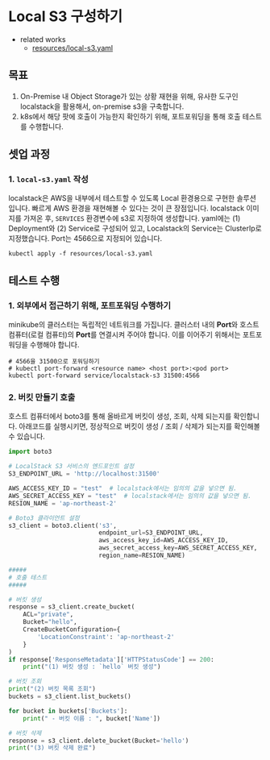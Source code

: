# Local S3 구성하기

* related works
    - [resources/local-s3.yaml](../resources/local-s3.yaml)

## 목표

1. On-Premise 내 Object Storage가 있는 상황 재현을 위해, 유사한 도구인 localstack을 활용해서, on-premise s3을 구축합니다.
2. k8s에서 해당 팟에 호출이 가능한지 확인하기 위해, 포트포워딩을 통해 호출 테스트를 수행합니다.

## 셋업 과정

### 1. `local-s3.yaml` 작성

localstack은 AWS을 내부에서 테스트할 수 있도록 Local 환경용으로 구현한 솔루션입니다.
빠르게 AWS 환경을 재현해볼 수 있다는 것이 큰 장점입니다.
localstack 이미지를 가져온 후, `SERVICES` 환경변수에 s3로 지정하여 생성합니다.
yaml에는 (1) Deployment와 (2) Service로 구성되어 있고, Localstack의 Service는 ClusterIp로 지정했습니다.
Port는 4566으로 지정되어 있습니다.

````shell
kubectl apply -f resources/local-s3.yaml
````

## 테스트 수행

### 1. 외부에서 접근하기 위해, 포트포워딩 수행하기

minikube의 클러스터는 독립적인 네트워크를 가집니다.
클러스터 내의 **Port**와 호스트 컴퓨터(로컬 컴퓨터)의 **Port**를 연결시켜 주어야 합니다.
이를 이어주기 위해서는 포트포워딩을 수행해야 합니다.

````shell
# 4566을 31500으로 포워딩하기
# kubectl port-forward <resource name> <host port>:<pod port>
kubectl port-forward service/localstack-s3 31500:4566
````

### 2. 버킷 만들기 호출

호스트 컴퓨터에서 boto3를 통해 올바르게 버킷이 생성, 조회, 삭제 되는지를 확인합니다.
아래코드를 실행시키면, 정상적으로 버킷이 생성 / 조회 / 삭제가 되는지를 확인해볼수 있습니다.

````python
import boto3

# LocalStack S3 서비스의 엔드포인트 설정
S3_ENDPOINT_URL = 'http://localhost:31500'

AWS_ACCESS_KEY_ID = "test"  # localstack에서는 임의의 값을 넣으면 됨.
AWS_SECRET_ACCESS_KEY = "test"  # localstack에서는 임의의 값을 넣으면 됨.
RESION_NAME = 'ap-northeast-2'

# Boto3 클라이언트 설정
s3_client = boto3.client('s3',
                         endpoint_url=S3_ENDPOINT_URL,
                         aws_access_key_id=AWS_ACCESS_KEY_ID,
                         aws_secret_access_key=AWS_SECRET_ACCESS_KEY,
                         region_name=RESION_NAME)

#####
# 호출 테스트
#####

# 버킷 생성
response = s3_client.create_bucket(
    ACL="private",
    Bucket="hello",
    CreateBucketConfiguration={
        'LocationConstraint': 'ap-northeast-2'
    }
)
if response['ResponseMetadata']['HTTPStatusCode'] == 200:
    print("(1) 버킷 생성 : `hello` 버킷 생성")

# 버킷 조회
print("(2) 버킷 목록 조회")
buckets = s3_client.list_buckets()

for bucket in buckets['Buckets']:
    print(" - 버킷 이름 : ", bucket['Name'])

# 버킷 삭제
response = s3_client.delete_bucket(Bucket='hello')
print("(3) 버킷 삭제 완료")
````

